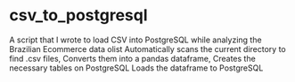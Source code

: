 # csv_to_postgresql
A script that I wrote to load CSV into PostgreSQL while analyzing the Brazilian Ecommerce data olist
Automatically scans the current directory to find .csv files,
Converts them into a pandas dataframe,
Creates the necessary tables on PostgreSQL
Loads the dataframe to PostgreSQL
